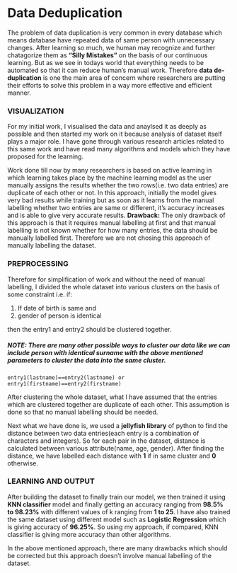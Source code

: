 # Data Deduplication

The problem of data duplication is very common in every database which means database have repeated data of same person with unnecessary changes. After learning so much, we human may recognize and further chatagorize them as **“Silly Mistakes”** on the basis of our continuous learning. But as we see in todays world that everything needs to be automated so that it can reduce human’s manual work. Therefore **data de-duplication** is one the main area of concern where researchers are putting their efforts to solve this problem in a way more effective and efficient manner.

### VISUALIZATION
For my initial work, I visualised the data and anaylsed it as deeply as possible and then started my work on it because analysis of dataset itself plays a major role. I have gone through various research articles related to this same work and have read many algorithms and models which they have proposed for the learning.

Work done till now by many researchers is based on active learning in which learning takes place by the machine learning model as the user manually assigns the results whether the two rows(i.e. two data entries) are duplicate of each other or not. In this approach, initially the model gives very bad results while training but as soon as it learns from the manual labelling whether two entries are same or different, it’s accuracy increases and is able to give very accurate results. 
**Drawback:** The only drawback of this approach is that it requires manual labelling at first and that manual labelling is not known whether for how many entries, the data should be manually labelled first.
Therefore we are not chosing this approach of manually labelling the dataset.

### PREPROCESSING
Therefore for simplification of work and without the need of manual labelling, I divided the whole dataset into various clusters on the basis of some constraint i.e. if:
1) If date of birth is same and
2) gender of person is identical

then the entry1 and entry2 should be clustered together. 

##### NOTE: There are many other possible ways to cluster our data like we can include person with identical surname with the above mentioned parameters to cluster the data into the same cluster.
		
	entry1(lastname)==entry2(lastname) or entry1(firstname)==entry2(firstname)

After clustering the whole dataset, what I have assumed that the entries which are clustered together are duplicate of each other. This assumption is done so that no manual labelling should be needed. 

Next what we have done is, we used a **jellyfish library** of python to find the distance between two data entries(each entry is a combination of characters and integers). So for each pair in the dataset, distance is calculated between various attribute(name, age, gender). After finding the distance, we have labelled each distance with **1** if in same cluster and **0** otherwise. 

### LEARNING AND OUTPUT
After building the dataset to finally train our model, we then trained it using **KNN classifier** model and finally getting an accuracy ranging from **98.5% to 98.23%** with different values of k ranging from **1 to 25**.
I have also trained the same dataset using different model such as **Logistic Regression** which is giving accuracy of **96.25%**. 
So using my approach, if compared, KNN classifier is giving more accuracy than other algorithms.

In the above mentioned approach, there are many drawbacks which should be corrected but this approach doesn’t involve manual labelling of the dataset.

